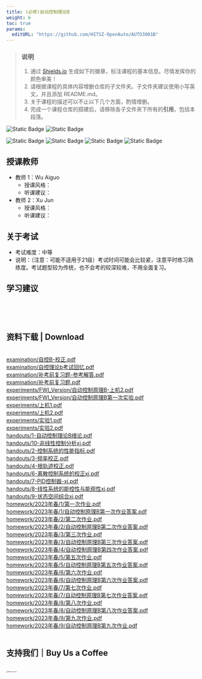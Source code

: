 ```yaml
---
title: (必修)自动控制理论B
weight: 6
toc: true
params:
  editURL: "https://github.com/HITSZ-OpenAuto/AUTO3001B"
---
```


> ### 说明
> 1. 通过 [Shields.io](https://shields.io/) 生成如下的徽章，标注课程的基本信息。尽情发挥你的颜色审美！
> 2. 请根据课程的具体内容增删仓库的子文件夹。子文件夹建议使用小写英文，并且添加 README.md。
> 3. 关于课程的描述可以不止以下几个方面，酌情增删。
> 4. 完成一个课程仓库的搭建后，请移除各子文件夹下所有的**引用**，包括本段落。

![Static Badge](https://img.shields.io/badge/%E8%80%83%E8%AF%95%E8%AF%BE-red)  ![Static Badge](https://img.shields.io/badge/%E5%AD%A6%E5%88%86-5-moccasin)

![Static Badge](https://img.shields.io/badge/%E6%88%90%E7%BB%A9%E6%9E%84%E6%88%90-gold)  ![Static Badge](https://img.shields.io/badge/作业未知%25-wheat)  ![Static Badge](https://img.shields.io/badge/实验未知%25-wheat)  ![Static Badge](https://img.shields.io/badge/考试%25-wheat)


## 授课教师

- 教师 1：Wu Aiguo
  - 授课风格：
  - 听课建议：
- 教师 2：Xu Jun
  - 授课风格：
  - 听课建议：
## 关于考试

- 考试难度：中等
- 说明：（注意：可能不适用于21级）考试时间可能会比较紧，注意平时练习熟练度。考试题型较为传统，也不会考的较深较难，不用全面复习。

## 学习建议
<br>
<br>
<br>
<h2>资料下载 | Download</h2>
<br>
<a href="https://cdn.jsdelivr.net/gh/HITSZ-OpenAuto/AUTO3001B/examination/%E8%87%AA%E6%8E%A7B-%E6%A0%A1%E6%AD%A3.pdf">examination/自控B-校正.pdf</a>
<br>
<a href="https://cdn.jsdelivr.net/gh/HITSZ-OpenAuto/AUTO3001B/examination/%E8%87%AA%E6%8E%A7%E7%90%86%E8%AE%BAb%E8%80%83%E8%AF%95%E5%9B%9E%E5%BF%86.pdf">examination/自控理论b考试回忆.pdf</a>
<br>
<a href="https://cdn.jsdelivr.net/gh/HITSZ-OpenAuto/AUTO3001B/examination/%E8%A1%A5%E8%80%83%E5%89%8D%E5%A4%8D%E4%B9%A0%E9%A2%98-%E5%8F%82%E8%80%83%E8%A7%A3%E7%AD%94.pdf">examination/补考前复习题-参考解答.pdf</a>
<br>
<a href="https://cdn.jsdelivr.net/gh/HITSZ-OpenAuto/AUTO3001B/examination/%E8%A1%A5%E8%80%83%E5%89%8D%E5%A4%8D%E4%B9%A0%E9%A2%98.pdf">examination/补考前复习题.pdf</a>
<br>
<a href="https://cdn.jsdelivr.net/gh/HITSZ-OpenAuto/AUTO3001B/experiments/FWI_Version/%E8%87%AA%E5%8A%A8%E6%8E%A7%E5%88%B6%E5%8E%9F%E7%90%86B-%E4%B8%8A%E6%9C%BA2.pdf">experiments/FWI_Version/自动控制原理B-上机2.pdf</a>
<br>
<a href="https://cdn.jsdelivr.net/gh/HITSZ-OpenAuto/AUTO3001B/experiments/FWI_Version/%E8%87%AA%E5%8A%A8%E6%8E%A7%E5%88%B6%E5%8E%9F%E7%90%86B%E7%AC%AC%E4%B8%80%E6%AC%A1%E5%AE%9E%E9%AA%8C.pdf">experiments/FWI_Version/自动控制原理B第一次实验.pdf</a>
<br>
<a href="https://cdn.jsdelivr.net/gh/HITSZ-OpenAuto/AUTO3001B/experiments/%E4%B8%8A%E6%9C%BA1.pdf">experiments/上机1.pdf</a>
<br>
<a href="https://cdn.jsdelivr.net/gh/HITSZ-OpenAuto/AUTO3001B/experiments/%E4%B8%8A%E6%9C%BA2.pdf">experiments/上机2.pdf</a>
<br>
<a href="https://cdn.jsdelivr.net/gh/HITSZ-OpenAuto/AUTO3001B/experiments/%E5%AE%9E%E9%AA%8C1.pdf">experiments/实验1.pdf</a>
<br>
<a href="https://cdn.jsdelivr.net/gh/HITSZ-OpenAuto/AUTO3001B/experiments/%E5%AE%9E%E9%AA%8C2.pdf">experiments/实验2.pdf</a>
<br>
<a href="https://cdn.jsdelivr.net/gh/HITSZ-OpenAuto/AUTO3001B/handouts/1-%E8%87%AA%E5%8A%A8%E6%8E%A7%E5%88%B6%E7%90%86%E8%AE%BAB%E7%BB%AA%E8%AE%BA.pdf">handouts/1-自动控制理论B绪论.pdf</a>
<br>
<a href="https://cdn.jsdelivr.net/gh/HITSZ-OpenAuto/AUTO3001B/handouts/10-%E9%9D%9E%E7%BA%BF%E6%80%A7%E6%8E%A7%E5%88%B6%E5%88%86%E6%9E%90xj.pdf">handouts/10-非线性控制分析xj.pdf</a>
<br>
<a href="https://cdn.jsdelivr.net/gh/HITSZ-OpenAuto/AUTO3001B/handouts/2-%E6%8E%A7%E5%88%B6%E7%B3%BB%E7%BB%9F%E7%9A%84%E6%80%A7%E8%83%BD%E6%8C%87%E6%A0%87.pdf">handouts/2-控制系统的性能指标.pdf</a>
<br>
<a href="https://cdn.jsdelivr.net/gh/HITSZ-OpenAuto/AUTO3001B/handouts/3-%E9%A2%91%E7%8E%87%E6%A0%A1%E6%AD%A3.pdf">handouts/3-频率校正.pdf</a>
<br>
<a href="https://cdn.jsdelivr.net/gh/HITSZ-OpenAuto/AUTO3001B/handouts/4-%E6%A0%B9%E8%BD%A8%E8%BF%B9%E6%A0%A1%E6%AD%A3.pdf">handouts/4-根轨迹校正.pdf</a>
<br>
<a href="https://cdn.jsdelivr.net/gh/HITSZ-OpenAuto/AUTO3001B/handouts/6-%E7%A6%BB%E6%95%A3%E6%8E%A7%E5%88%B6%E7%B3%BB%E7%BB%9F%E7%9A%84%E6%A0%A1%E6%AD%A3xj.pdf">handouts/6-离散控制系统的校正xj.pdf</a>
<br>
<a href="https://cdn.jsdelivr.net/gh/HITSZ-OpenAuto/AUTO3001B/handouts/7-PID%E6%8E%A7%E5%88%B6%E5%99%A8-xj.pdf">handouts/7-PID控制器-xj.pdf</a>
<br>
<a href="https://cdn.jsdelivr.net/gh/HITSZ-OpenAuto/AUTO3001B/handouts/8-%E7%BA%BF%E6%80%A7%E7%B3%BB%E7%BB%9F%E7%9A%84%E8%83%BD%E6%8E%A7%E6%80%A7%E4%B8%8E%E8%83%BD%E8%A7%82%E6%80%A7xj.pdf">handouts/8-线性系统的能控性与能观性xj.pdf</a>
<br>
<a href="https://cdn.jsdelivr.net/gh/HITSZ-OpenAuto/AUTO3001B/handouts/9-%E7%8A%B6%E6%80%81%E7%A9%BA%E9%97%B4%E7%BB%BC%E5%90%88xj.pdf">handouts/9-状态空间综合xj.pdf</a>
<br>
<a href="https://cdn.jsdelivr.net/gh/HITSZ-OpenAuto/AUTO3001B/homework/2023%E5%B9%B4%E6%98%A5/1/%E7%AC%AC%E4%B8%80%E6%AC%A1%E4%BD%9C%E4%B8%9A.pdf">homework/2023年春/1/第一次作业.pdf</a>
<br>
<a href="https://cdn.jsdelivr.net/gh/HITSZ-OpenAuto/AUTO3001B/homework/2023%E5%B9%B4%E6%98%A5/1/%E8%87%AA%E5%8A%A8%E6%8E%A7%E5%88%B6%E5%8E%9F%E7%90%86B%E7%AC%AC%E4%B8%80%E6%AC%A1%E4%BD%9C%E4%B8%9A%E7%AD%94%E6%A1%88.pdf">homework/2023年春/1/自动控制原理B第一次作业答案.pdf</a>
<br>
<a href="https://cdn.jsdelivr.net/gh/HITSZ-OpenAuto/AUTO3001B/homework/2023%E5%B9%B4%E6%98%A5/2/%E7%AC%AC%E4%BA%8C%E6%AC%A1%E4%BD%9C%E4%B8%9A.pdf">homework/2023年春/2/第二次作业.pdf</a>
<br>
<a href="https://cdn.jsdelivr.net/gh/HITSZ-OpenAuto/AUTO3001B/homework/2023%E5%B9%B4%E6%98%A5/2/%E8%87%AA%E5%8A%A8%E6%8E%A7%E5%88%B6%E5%8E%9F%E7%90%86B%E7%AC%AC%E4%BA%8C%E6%AC%A1%E4%BD%9C%E4%B8%9A%E7%AD%94%E6%A1%88.pdf">homework/2023年春/2/自动控制原理B第二次作业答案.pdf</a>
<br>
<a href="https://cdn.jsdelivr.net/gh/HITSZ-OpenAuto/AUTO3001B/homework/2023%E5%B9%B4%E6%98%A5/3/%E7%AC%AC%E4%B8%89%E6%AC%A1%E4%BD%9C%E4%B8%9A.pdf">homework/2023年春/3/第三次作业.pdf</a>
<br>
<a href="https://cdn.jsdelivr.net/gh/HITSZ-OpenAuto/AUTO3001B/homework/2023%E5%B9%B4%E6%98%A5/3/%E8%87%AA%E5%8A%A8%E6%8E%A7%E5%88%B6%E5%8E%9F%E7%90%86B%E7%AC%AC%E4%B8%89%E6%AC%A1%E4%BD%9C%E4%B8%9A%E7%AD%94%E6%A1%88.pdf">homework/2023年春/3/自动控制原理B第三次作业答案.pdf</a>
<br>
<a href="https://cdn.jsdelivr.net/gh/HITSZ-OpenAuto/AUTO3001B/homework/2023%E5%B9%B4%E6%98%A5/4/%E8%87%AA%E5%8A%A8%E6%8E%A7%E5%88%B6%E5%8E%9F%E7%90%86B%E7%AC%AC%E5%9B%9B%E6%AC%A1%E4%BD%9C%E4%B8%9A%E7%AD%94%E6%A1%88.pdf">homework/2023年春/4/自动控制原理B第四次作业答案.pdf</a>
<br>
<a href="https://cdn.jsdelivr.net/gh/HITSZ-OpenAuto/AUTO3001B/homework/2023%E5%B9%B4%E6%98%A5/5/%E7%AC%AC%E4%BA%94%E6%AC%A1%E4%BD%9C%E4%B8%9A.pdf">homework/2023年春/5/第五次作业.pdf</a>
<br>
<a href="https://cdn.jsdelivr.net/gh/HITSZ-OpenAuto/AUTO3001B/homework/2023%E5%B9%B4%E6%98%A5/5/%E8%87%AA%E5%8A%A8%E6%8E%A7%E5%88%B6%E5%8E%9F%E7%90%86B%E7%AC%AC%E4%BA%94%E6%AC%A1%E4%BD%9C%E4%B8%9A%E7%AD%94%E6%A1%88.pdf">homework/2023年春/5/自动控制原理B第五次作业答案.pdf</a>
<br>
<a href="https://cdn.jsdelivr.net/gh/HITSZ-OpenAuto/AUTO3001B/homework/2023%E5%B9%B4%E6%98%A5/6/%E7%AC%AC%E5%85%AD%E6%AC%A1%E4%BD%9C%E4%B8%9A.pdf">homework/2023年春/6/第六次作业.pdf</a>
<br>
<a href="https://cdn.jsdelivr.net/gh/HITSZ-OpenAuto/AUTO3001B/homework/2023%E5%B9%B4%E6%98%A5/6/%E8%87%AA%E5%8A%A8%E6%8E%A7%E5%88%B6%E5%8E%9F%E7%90%86B%E7%AC%AC%E5%85%AD%E6%AC%A1%E4%BD%9C%E4%B8%9A%E7%AD%94%E6%A1%88.pdf">homework/2023年春/6/自动控制原理B第六次作业答案.pdf</a>
<br>
<a href="https://cdn.jsdelivr.net/gh/HITSZ-OpenAuto/AUTO3001B/homework/2023%E5%B9%B4%E6%98%A5/7/%E7%AC%AC%E4%B8%83%E6%AC%A1%E4%BD%9C%E4%B8%9A.pdf">homework/2023年春/7/第七次作业.pdf</a>
<br>
<a href="https://cdn.jsdelivr.net/gh/HITSZ-OpenAuto/AUTO3001B/homework/2023%E5%B9%B4%E6%98%A5/7/%E8%87%AA%E5%8A%A8%E6%8E%A7%E5%88%B6%E5%8E%9F%E7%90%86B%E7%AC%AC%E4%B8%83%E6%AC%A1%E4%BD%9C%E4%B8%9A%E7%AD%94%E6%A1%88.pdf">homework/2023年春/7/自动控制原理B第七次作业答案.pdf</a>
<br>
<a href="https://cdn.jsdelivr.net/gh/HITSZ-OpenAuto/AUTO3001B/homework/2023%E5%B9%B4%E6%98%A5/8/%E7%AC%AC%E5%85%AB%E6%AC%A1%E4%BD%9C%E4%B8%9A.pdf">homework/2023年春/8/第八次作业.pdf</a>
<br>
<a href="https://cdn.jsdelivr.net/gh/HITSZ-OpenAuto/AUTO3001B/homework/2023%E5%B9%B4%E6%98%A5/8/%E8%87%AA%E5%8A%A8%E6%8E%A7%E5%88%B6%E5%8E%9F%E7%90%86B%E7%AC%AC%E5%85%AB%E6%AC%A1%E4%BD%9C%E4%B8%9A%E7%AD%94%E6%A1%88.pdf">homework/2023年春/8/自动控制原理B第八次作业答案.pdf</a>
<br>
<a href="https://cdn.jsdelivr.net/gh/HITSZ-OpenAuto/AUTO3001B/homework/2023%E5%B9%B4%E6%98%A5/9/%E7%AC%AC%E4%B9%9D%E6%AC%A1%E4%BD%9C%E4%B8%9A.pdf">homework/2023年春/9/第九次作业.pdf</a>
<br>
<a href="https://cdn.jsdelivr.net/gh/HITSZ-OpenAuto/AUTO3001B/homework/2023%E5%B9%B4%E6%98%A5/9/%E8%87%AA%E5%8A%A8%E6%8E%A7%E5%88%B6%E5%8E%9F%E7%90%86B%E7%AC%AC%E4%B9%9D%E6%AC%A1%E4%BD%9C%E4%B8%9A.pdf">homework/2023年春/9/自动控制原理B第九次作业.pdf</a>
<br>
<br>
<h2>支持我们｜Buy Us a Coffee</h2>
<br>
<img src="https://mitcher-1316637614.cos.ap-nanjing.myqcloud.com/hoa/20231112170457.png?imageSlim" alt="Reward_Code" style="zoom:25%; display: block; margin: 0 auto;" />            